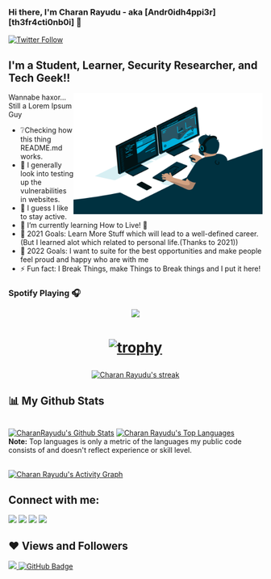 
### Hi there, I'm Charan Rayudu - aka [Andr0idh4ppi3r][th3fr4cti0nb0i] 👋


[![Twitter Follow](https://img.shields.io/twitter/follow/AndroidHappier?color=1DA1F2&logo=twitter&style=for-the-badge)](https://twitter.com/intent/follow?original_referer=https://github.com/CharanRayudu&screen_name=AndroidHappier)

## I'm a Student, Learner, Security Researcher, and Tech Geek!!

<img align="right" alt="GIF" src="https://raw.githubusercontent.com/CharanRayudu/CharanRayudu/main/code.gif?raw=true" width="375" height="240" />

Wannabe haxor...
Still a Lorem Ipsum Guy

- ❔Checking how this thing README.md works.
- 🔭 I generally look into testing up the vulnerabilities in websites. 
- 🤷 I guess I like to stay active.
- 🌱 I’m currently learning How to Live! 🤣
- 🥅 2021 Goals: Learn More Stuff which will lead to a well-defined career. (But I learned alot which related to personal life.(Thanks to 2021))
- 🥅 2022 Goals: I want to suite for the best opportunities and make people feel proud and happy who are with me
- ⚡ Fun fact: I Break Things, make Things to Break things and I put it here!



### Spotify Playing 🎧


<p align="center">
  <a href="https://spotify-github-profile.vercel.app/api/view?uid=314dddzhqwj5m6ka4ad545xgv2sy&redirect=true">
    <img src="https://spotify-github-profile.vercel.app/api/view?uid=314dddzhqwj5m6ka4ad545xgv2sy&cover_image=true&theme=default&bar_color=53b14f&bar_color_cover=true">
  </a>
</p>

<h1 align = "center">

[![trophy](https://github-profile-trophy.vercel.app/?username=CharanRaydu&theme=onedark)](https://github.com/ryo-ma/github-profile-trophy)


</h1>

<p align="center">
    <a href="https://github.com/CharanRayudu/github-readme-streak-stats">
        <img title="🔥 Get streak stats for your profile at git.io/streak-stats" alt="Charan Rayudu's streak" src="https://github-readme-streak-stats.herokuapp.com/?user=CharanRayudu&theme=black-ice&hide_border=true&stroke=0000&background=060A0CD0"/>
    </a>
</p>

## 📊 My Github Stats

  <br/>
    <a href="https://github.com/CharanRayudu/github-readme-stats"><img alt="CharanRayudu's Github Stats" src="https://github-readme-stats.vercel.app/api?username=CharanRayudu&show_icons=true&count_private=true&theme=react&hide_border=true&bg_color=0D1117" /></a>
  <a href="https://github.com/CharanRayudu/github-readme-stats"><img alt="Charan Rayudu's Top Languages" src="https://github-readme-stats.vercel.app/api/top-langs/?username=CharanRayudu&langs_count=8&count_private=true&layout=compact&theme=react&hide_border=true&bg_color=0D1117" /></a>
  <br/>
  <b>Note:</b> Top languages is only a metric of the languages my public code consists of and doesn't reflect experience or skill level.


<br/>
<br/>

<a href="https://github.com/CharanRayudu/github-readme-activity-graph"><img alt="Charan Rayudu's Activity Graph" src="https://activity-graph.herokuapp.com/graph?username=CharanRayudu&bg_color=0D1117&color=5BCDEC&line=5BCDEC&point=FFFFFF&hide_border=true" /></a>


## Connect with me:
<p align="left">

<a href = "https://www.linkedin.com/in/rayudusrisaicharan/"><img src="https://img.icons8.com/fluent/48/000000/linkedin.png"/></a>
<a href = "https://twitter.com/AndroidHappier"><img src="https://img.icons8.com/fluent/48/000000/twitter.png"/></a>
<a href = "https://www.instagram.com/charan._.rayudu/"><img src="https://img.icons8.com/fluent/48/000000/instagram-new.png"/></a>
<a href = "https://www.facebook.com/charan.rayudu/"><img src="https://img.icons8.com/fluent/48/000000/facebook-new.png"/></a>

</p>

## ❤ Views and Followers
<a href="https://github.com/CharanRayudu/github-profile-views-counter">
    <img src="https://komarev.com/ghpvc/?username=CharanRayudu&style=flat-square">
</a>
<a href="https://github.com/CharanRayudu?tab=followers"><img src="https://img.shields.io/github/followers/CharanRayudu?label=Followers&style=social" alt="GitHub Badge"></a>
<!--END_SECTION:waka-->
